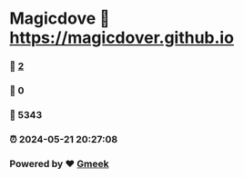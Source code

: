 # Magicdove :link: https://magicdover.github.io 
### :page_facing_up: [2](https://magicdover.github.io/tag.html) 
### :speech_balloon: 0 
### :hibiscus: 5343 
### :alarm_clock: 2024-05-21 20:27:08 
### Powered by :heart: [Gmeek](https://github.com/Meekdai/Gmeek)
